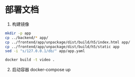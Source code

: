 # 部署文档
1. 构建镜像
```bash
mkdir -p app
cp ../backend/* app/
cp ../frontend/app/unpackage/dist/build/h5/index.html app/
cp ../frontend/app/unpackage/dist/build/h5/static app
sed -i "s/127.0.0.1/db/" app/app.yaml

docker build -t video .
```

2. 启动容器
docker-compose up